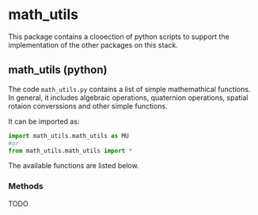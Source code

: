 # math_utils


This package contains a clooection of python scripts to support the implementation of the other packages on this stack.




## math_utils (python)

The code `math_utils.py` contains a list of simple mathemathical functions. In general, it includes algebraic operations, quaternion operations, spatial rotaion converssions and other simple functions.

It can be imported as:
```python
import math_utils.math_utils as MU
#or
from math_utils.math_utils import *
```

The available functions are listed below.



### Methods

TODO